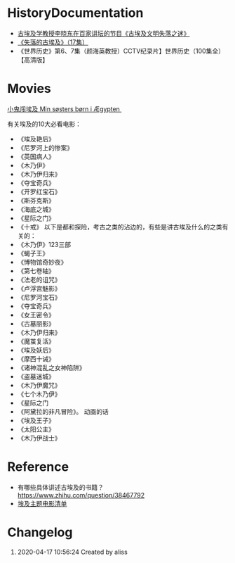 # HistoryDocumentation

- [古埃及学教授李晓东在百家讲坛的节目《古埃及文明失落之迷》](http://tv.cntv.cn/video/C23987/2ae9fd948e1548d4758795aa8fed1993)
- [《失落的古埃及》（17集）](https://www.bilibili.com/video/av767415/)
- 《世界历史》第6、7集（颜海英教授）CCTV纪录片】世界历史（100集全）【高清版】

# Movies
[小鬼闯埃及 Min søsters børn i Ægypten ](https://movie.douban.com/subject/2082214/)

有关埃及的10大必看电影：
- 《埃及艳后》
- 《尼罗河上的惨案》
- 《英国病人》
- 《木乃伊》
- 《木乃伊归来》
- 《夺宝奇兵》
- 《开罗红宝石》
- 《斯芬克斯》
- 《海底之城》
- 《星际之门》
- 《十戒》
以下是都和探险，考古之类的沾边的，有些是讲古埃及什么的之类有关的：
- 《木乃伊》123三部
- 《蝎子王》
- 《博物馆奇妙夜》
- 《第七卷轴》
- 《法老的诅咒》
- 《卢浮宫魅影》
- 《尼罗河宝石》
- 《夺宝奇兵》
- 《女王密令》
- 《古墓丽影》
- 《木乃伊归来》
- 《魔茧复活》
- 《埃及妖后》
- 《摩西十诫》
- 《诸神混乱之女神陷阱》
- 《盗墓迷城》
- 《木乃伊魔咒》 
- 《七个木乃伊》
- 《星际之门
- 《阿黛拉的非凡冒险》。
 动画的话
 - 《埃及王子》
- 《太阳公主》
- 《木乃伊战士》

# Reference

- 有哪些具体讲述古埃及的书籍？
https://www.zhihu.com/question/38467792
- [埃及主题电影清单](https://zhuanlan.zhihu.com/p/27341634)

# Changelog
1. 2020-04-17 10:56:24 Created by aliss
